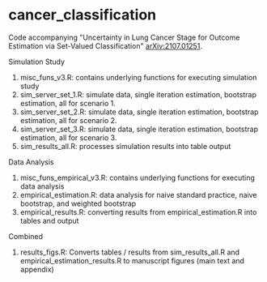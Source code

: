# cancer_classification
Code accompanying "Uncertainty in Lung Cancer Stage for Outcome Estimation via Set-Valued Classification" [arXiv:2107.01251](https://arxiv.org/abs/2107.01251).

Simulation Study
1.	misc_funs_v3.R: contains underlying functions for executing simulation study 
2.	sim_server_set_1.R: simulate data, single iteration estimation, bootstrap estimation, all for scenario 1.
3.	sim_server_set_2.R: simulate data, single iteration estimation, bootstrap estimation, all for scenario 2.
4.	sim_server_set_3.R: simulate data, single iteration estimation, bootstrap estimation, all for scenario 3.
5.	sim_results_all.R: processes simulation results into table output

Data Analysis
1.	misc_funs_empirical_v3.R: contains underlying functions for executing data analysis 
2.	empirical_estimation.R: data analysis for naive standard practice, naive bootstrap, and weighted bootstrap
3.	empirical_results.R: converting results from empirical_estimation.R into tables and output

Combined
1.	results_figs.R: Converts tables / results from sim_results_all.R and empirical_estimation_results.R to manuscript figures (main text and appendix)
